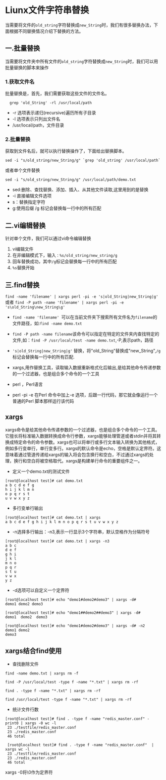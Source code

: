 # Liunx文件字符串替换
当需要将文件的`old_string`字符替换成`new_String`时，我们有很多替换办法，下面根据不同替换情况介绍下替换的方法。

## 一.批量替换

  当需要将文件夹中所有文件的`old_string`字符替换成`new_String`时，我们可以用批量替换的脚本来操作
  
### 1.获取文件名

批量替换是，首先，我们需要获取这些文件的文件名。

```shell
  grep 'old_String' -rl /usr/local/path 
```

- -r 选项表示递归(recursive)遍历所有子目录
- -l 选项表示只列出文件名
- /usr/local/path，文件目录

### 2.批量替换

获取到文件名后，就可以执行替换操作了，下面给出替换脚本。

```shell
sed -i "s/old_string/new_String/g" `grep 'old_string' /usr/local/path`
```

或者单个文件替换

```shell
sed -i "s/old_string/new_String/g" /usr/local/path/demo.txt
```

- sed:删除、查找替换、添加、插入、从其他文件读取,这里用到的是替换
- -i 直接编辑文件选项
- s：替换指定字符
- g:使用后缀 /g 标记会替换每一行中的所有匹配

## 二.vi编辑替换

针对单个文件，我们可以通过vi命令编辑替换

1. vi编辑文件
2. 在非编辑模式下，输入`：%s/old_string/new_string/g`
3. 回车替换成功，其中`/g`标记会替换每一行中的所有匹配
4. `%s`替换开始


## 三.find替换

`find -name 'filename' | xargs perl -pi -e 's|old_String|new_String|g'` 或者 `find -P path -name 'filename' | xargs perl -pi -e 's\old_String\new_String\g'`

- `find -name 'filename' `可以在当前文件夹下搜索所有文件名为`filename`的文件路径，如:`find -name demo.txt`

- `find -P path -name filename`该命令可以指定在特定的文件夹内查找特定的文件,如：`find -P /usr/local/test -name demo.txt`,-P,表示path，路径

- `'s|old_String|new_String|g'` 替换，将"old_String"替换成"new_String",`/g`标记会替换每一行中的所有匹配.

- xargs,用作替换工具，读取输入数据重新格式化后输出,是给其他命令传递参数的一个过滤器，也是组合多个命令的一个工具

- perl ，Perl语言

- perl -pi -e 在Perl 命令中加上-e 选项，后跟一行代码，那它就会像运行一个普通的Perl 脚本那样运行该代码


## xargs
xargs命令是给其他命令传递参数的一个过滤器，也是组合多个命令的一个工具。它擅长将标准输入数据转换成命令行参数，xargs能够处理管道或者stdin并将其转换成特定命令的命令参数。xargs也可以将单行或多行文本输入转换为其他格式，例如多行变单行，单行变多行。xargs的默认命令是echo，空格是默认定界符。这意味着通过管道传递给xargs的输入将会包含换行和空白，不过通过xargs的处理，换行和空白将被空格取代。xargs是构建单行命令的重要组件之一。

- 定义一个demo.txt的测试文件
```shell
[root@localhost test]# cat demo.txt 
a b c d e f g
h i j k l m n 
o p q r s t 
u v w x y z 
```

- 多行变单行输出

```shell
[root@localhost test]# cat demo.txt | xargs
a b c d e f g h i j k l m n o p q r s t u v w x y z
```
- -n选择多行输出：-n3,表示一行显示3个字符串，默认空格作为分隔符号

```shell
[root@localhost test]# cat demo.txt | xargs -n3
a b c
d e f
g h i
j k l
m n o
p q r
s t u
v w x
y z
```
- -d选项可以自定义一个定界符
```shell
[root@localhost test]# echo "demo1#demo2#demo3" | xargs -d#
demo1 demo2 demo3

[root@localhost test]# echo "demo1##demo2##demo3" | xargs -d#
demo1  demo2  demo3

[root@localhost test]# echo "demo1#demo2#demo3" | xargs -d# -n2
demo1 demo2
demo3
```

## xargs结合find使用

- 查找删除文件

```shell
find -name demo.txt | xargs rm -f

find -P /usr/local/test -type f -name "*.txt" | xargs rm -rf

find . -type f -name "*.txt" | xargs rm -rf

find /usr/local/test -type f -name "*.txt" | xargs rm -rf

```

- 统计文件行数

```shell
[root@localhost test]# find . -type f -name "redis_master.conf" -print0 | xargs -0 wc -l
 23 ./testfile/redis_master.conf
 23 ./redis_master.conf
 46 total
 
 [root@localhost test]# find . -type f -name "redis_master.conf"  | xargs wc -l
 23 ./testfile/redis_master.conf
 23 ./redis_master.conf
 46 total

```

xargs -0将\0作为定界符

